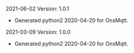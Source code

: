 2021-06-02 Version: 1.0.1
- Generated python2 2020-04-20 for OnsMqtt.

2021-03-09 Version: 1.0.0
- Generated python2 2020-04-20 for OnsMqtt.

